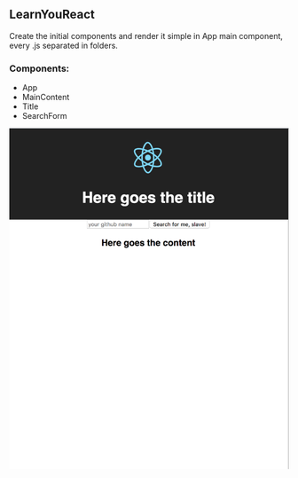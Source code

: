 ## LearnYouReact


Create the initial components and render it simple in App main component, every .js separated in folders.

### Components:
 - App
 - MainContent
 - Title
 - SearchForm
 
<img src="img/step1.png"/>